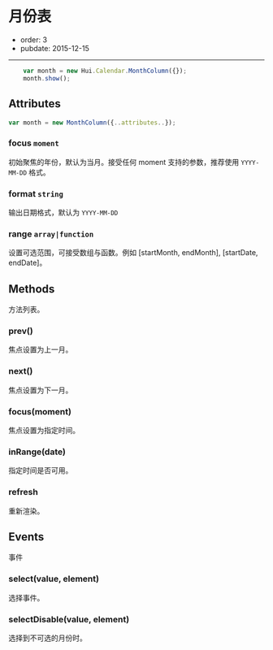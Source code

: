 # 月份表

- order: 3
- pubdate: 2015-12-15

---

<link rel="stylesheet" href="../dist/asset/alice/one.css">
<link rel="stylesheet" href="../dist/asset/alice/calendar.css">
<script src="../dist/lib/jquery/jquery.js"></script>
<script src="../dist/lib/handlebars/handlebars.js"></script>
<script src="../dist/lib/moment/moment.js"></script>
<script src="../dist/core-debug.js"></script>
<script src="../dist/hui-debug.js"></script>

<style type="text/css">
.ui-calendar-month {
position: absolute;
top: 160px;
right: 10%;
}
</style>


````javascript
    var month = new Hui.Calendar.MonthColumn({});
    month.show();
````


## Attributes

```javascript
var month = new MonthColumn({..attributes..});
```

### focus `moment`

初始聚焦的年份，默认为当月。接受任何 moment 支持的参数，推荐使用 `YYYY-MM-DD` 格式。

### format `string`

输出日期格式，默认为 `YYYY-MM-DD`

### range `array|function`

设置可选范围，可接受数组与函数。例如 [startMonth, endMonth], [startDate, endDate]。


## Methods

方法列表。

### prev()

焦点设置为上一月。

### next()

焦点设置为下一月。

### focus(moment)

焦点设置为指定时间。

### inRange(date)

指定时间是否可用。

### refresh

重新渲染。

## Events

事件

### select(value, element)

选择事件。

### selectDisable(value, element)

选择到不可选的月份时。
